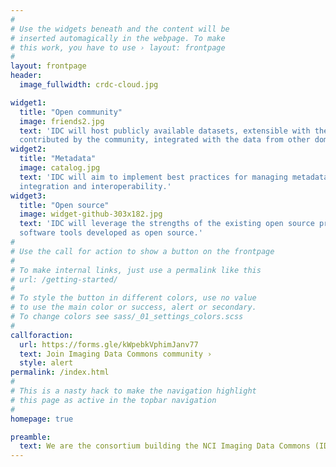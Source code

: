 ```yaml
---
#
# Use the widgets beneath and the content will be
# inserted automagically in the webpage. To make
# this work, you have to use › layout: frontpage
#
layout: frontpage
header:
  image_fullwidth: crdc-cloud.jpg

widget1:
  title: "Open community"
  image: friends2.jpg
  text: 'IDC will host publicly available datasets, extensible with the annotations and analysis results
  contributed by the community, integrated with the data from other domains.'
widget2:
  title: "Metadata"
  image: catalog.jpg
  text: 'IDC will aim to implement best practices for managing metadata associated with the images to support
  integration and interoperability.'
widget3:
  title: "Open source"
  image: widget-github-303x182.jpg
  text: 'IDC will leverage the strengths of the existing open source projects, and will share all of the new
  software tools developed as open source.'
#
# Use the call for action to show a button on the frontpage
#
# To make internal links, just use a permalink like this
# url: /getting-started/
#
# To style the button in different colors, use no value
# to use the main color or success, alert or secondary.
# To change colors see sass/_01_settings_colors.scss
#
callforaction:
  url: https://forms.gle/kWpebkVphimJanv77
  text: Join Imaging Data Commons community ›
  style: alert
permalink: /index.html
#
# This is a nasty hack to make the navigation highlight
# this page as active in the topbar navigation
#
homepage: true

preamble:
  text: We are the consortium building the NCI Imaging Data Commons (IDC) - a cloud-based resource within NCI Cancer Research Data Commons (CRDC) that connects researchers with cancer imaging datasets, resources for exploring those datasets and identifying relevant cohorts, and other components of CRDC that will host additional data types and support computation on the defined cohorts.
---
```

